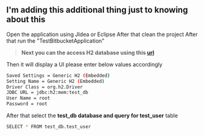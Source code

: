 ## I'm adding this additional thing just to knowing about this

Open the application using JIdea or Eclipse
After that clean the project
After that run the "TestBitbucketApplication"

> **Next you can the access H2 database using this [url](http://localhost:8080/database/)**

Then it will display a UI please enter below values accordingly

```bash
Saved Settings = Generic H2 (Embedded)
Setting Name = Generic H2 (Embedded)
Driver Class = org.h2.Driver
JDBC URL = jdbc:h2:mem:test_db
User Name = root
Password = root
```

After that select the **test_db database and query for test_user** table

```bash
SELECT * FROM test_db.test_user 
```

 